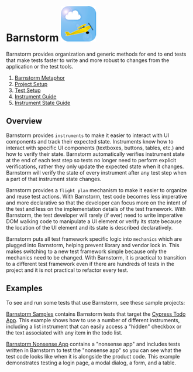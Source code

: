 # Barnstorm ![Barnstorm Icon](./favicon.png "Let's go storm some barns!")

Barnstorm provides organization and generic methods for end to end tests that make tests faster to write and more robust to changes from the application or the test tools.

 1. [Barnstorm Metaphor](/docs/barnstorm-metaphor.md)
 2. [Project Setup](/docs/project-setup.md)
 3. [Test Setup](/docs/test-setup.md)
 4. [Instrument Guide](/docs/instrument-guide.md)
 5. [Instrument State Guide](/docs/instrument-state-guide.md)

## Overview

Barnstorm provides `instruments` to make it easier to interact with UI components and track their expected state.  Instruments know how to interact with specific UI components (textboxes, buttons, tables, etc.) and how to verify their state.  Barnstorm automatically verifies instrument state at the end of each test step so tests no longer need to perform explicit verifications, rather they only update the expected state when it changes.  Barnstorm will verify the state of every instrument after any test step when a part of that instrument state changes.

Barnstorm provides a `flight plan` mechanism to make it easier to organize and reuse test actions.  With Barnstorm, test code becomes less imperative and more declarative so that the developer can focus more on the intent of the test and less on the implementation details of the test framework.  With Barnstorm, the test developer will rarely (if ever) need to write imperative DOM walking code to manipulate a UI element or verify its state because the location of the UI element and its state is described declaratively.

Barnstorm puts all test framework specific logic into `mechanics` which are plugged into Barnstorm, helping prevent library and vendor lock in.  This makes switching to a new test framework simple because only the mechanics need to be changed.  With Barnstorm, it is practical to transition to a different test framework even if there are hundreds of tests in the project and it is not practical to refactor every test.

## Examples

To see and run some tests that use Barnstorm, see these sample projects:

[Barnstorm Samples](https://github.com/kryter/barnstorm-samples) contains Barnstorm tests that target the [Cypress Todo App](https://example.cypress.io/todo).  This example shows how to use a number of different instruments, including a list instrument that can easily access a "hidden" checkbox or the text associated with any item in the todo list.

[Barnstorm Nonsense App](https://github.com/kryter/barnstorm-nonsense-app) contains a "nonsense app" and includes tests written in Barnstorm to test the "nonsense app" so you can see what the test code looks like when it is alongside the product code.  This example demonstrates testing a login page, a modal dialog, a form, and a table.
